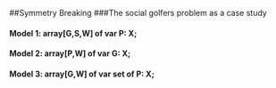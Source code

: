 ##Symmetry Breaking
###The social golfers problem as a case study

#### Model 1: array[G,S,W] of var P: X;






#### Model 2: array[P,W] of var G: X;



#### Model 3: array[G,W] of var set of P: X;
